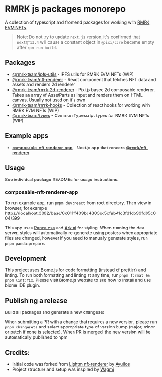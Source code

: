 # RMRK js packages monorepo

A collection of typescript and frontend packages for working with [RMRK EVM NFTs](https://https://evm.rmrk.app).

> Note: Do not try to update `next.js` version, it's confirmed that `next@^13.4` will cause a constant object in `@pixi/core` become empty after `npm run build`.


## Packages

- [@rmrk-team/ipfs-utils](./packages/ipfs-utils) - IPFS utils for RMRK EVM NFTs (WIP)
- [@rmrk-team/nft-renderer](./packages/nft-renderer) - React component that fetches NFT data and assets and renders 2d renderer
- [@rmrk-team/rmrk-2d-renderer](./packages/rmrk-2d-renderer) - Pixi.js based 2d composable renderer. Takes an array of AssetParts as input and renders them on HTML canvas. Usually not used on it's own
- [@rmrk-team/rmrk-hooks](./packages/rmrk-hooks) - Collection of react hooks for working with RMRK EVM NFTs (WIP)
- [@rmrk-team/types](./packages/types) - Common Typescript types for RMRK EVM NFTs (WIP)

## Example apps

- [composable-nft-renderer-app](./apps/composable-nft-renderer-app) - Next.js app that renders [@rmrk/nft-renderer](./packages/nft-renderer)


## Usage
See individual package READMEs for usage instructions.

### composable-nft-renderer-app
To run example app, run `pnpm dev:react` from root directory. Then view in browser, for example https://localhost:3002/base/0x011ff409bc4803ec5cfab41c3fd1db99fd05c004/399

This app uses [Panda.css](https://panda-css.com) and [Ark.ui](https://ark-ui.com) for styling. When running the dev server, styles will automatically re-generate using postcss when appropriate files are changed, however if you need to manually generate styles, run `pnpm panda:prepare`.

## Development

This project uses [Biome.js](https://biomejs.dev) for code formatting (instead of prettier) and linting. To run both formatting and linting at any time, run `pnpm format && pnpm lint:fix`. Please visit Biome.js website to see how to install and use biome IDE plugin.

## Publishing a release

Build all packages and generate a new changeset

When submitting a PR with a change that requires a new version, please run `pnpm changesets` and select appropriate type of version bump (major, minor or patch if none is selected). When PR is merged, the new version will be automatically published to npm


## Credits:

- Initial code was forked from [Lightm nft-renderer](https://github.com/LightmNFT/nft-renderer) by [Ayuilos](https://github.com/Ayuilos)
- Project structure and setup was inspired by [Wagmi](https://github.com/wevm/wagmi)
